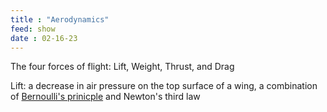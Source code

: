 ```yaml
---
title : "Aerodynamics"
feed: show
date : 02-16-23
---
```


The four forces of flight: Lift, Weight, Thrust, and Drag

Lift: a decrease in air pressure on the top surface of a wing, a combination of [Bernoulli's prinicple](https://sciencing.com/bernoullis-principle-definition-equation-examples-13723388.html) and Newton's third law
